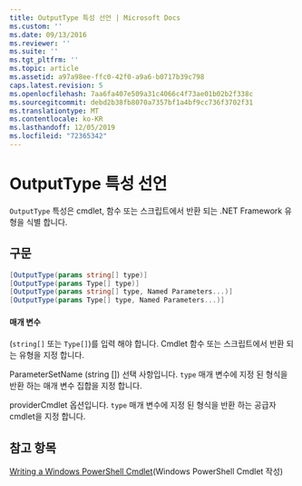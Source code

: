 ```yaml
---
title: OutputType 특성 선언 | Microsoft Docs
ms.custom: ''
ms.date: 09/13/2016
ms.reviewer: ''
ms.suite: ''
ms.tgt_pltfrm: ''
ms.topic: article
ms.assetid: a97a98ee-ffc0-42f0-a9a6-b0717b39c798
caps.latest.revision: 5
ms.openlocfilehash: 7aa6fa407e509a31c4066c4f73ae01b02b2f338c
ms.sourcegitcommit: debd2b38fb8070a7357bf1a4bf9cc736f3702f31
ms.translationtype: MT
ms.contentlocale: ko-KR
ms.lasthandoff: 12/05/2019
ms.locfileid: "72365342"
---
```

# <a name="outputtype-attribute-declaration"></a>OutputType 특성 선언

`OutputType` 특성은 cmdlet, 함수 또는 스크립트에서 반환 되는 .NET Framework 유형을 식별 합니다.

## <a name="syntax"></a>구문

```csharp
[OutputType(params string[] type)]
[OutputType(params Type[] type)]
[OutputType(params string[] type, Named Parameters...)]
[OutputType(params Type[] type, Named Parameters...)]
```

#### <a name="parameters"></a>매개 변수

(`string[]` 또는 `Type[]`)를 입력 해야 합니다. Cmdlet 함수 또는 스크립트에서 반환 되는 유형을 지정 합니다.

ParameterSetName (string []) 선택 사항입니다. `type` 매개 변수에 지정 된 형식을 반환 하는 매개 변수 집합을 지정 합니다.

providerCmdlet 옵션입니다. `type` 매개 변수에 지정 된 형식을 반환 하는 공급자 cmdlet을 지정 합니다.

## <a name="see-also"></a>참고 항목

[Writing a Windows PowerShell Cmdlet](./writing-a-windows-powershell-cmdlet.md)(Windows PowerShell Cmdlet 작성)
